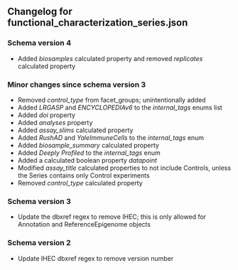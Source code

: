 ## Changelog for functional_characterization_series.json

### Schema version 4

* Added *biosamples* calculated property and removed *replicates* calculated property

### Minor changes since schema version 3

* Removed *control_type* from facet_groups; unintentionally added
* Added *LRGASP* and *ENCYCLOPEDIAv6* to the *internal_tags* enums list
* Added *doi* property
* Added *analyses* property
* Added *assay_slims* calculated property
* Added *RushAD* and *YaleImmuneCells* to the *internal_tags* enum
* Added *biosample_summary* calculated property
* Added *Deeply Profiled* to the *internal_tags* enum
* Added a calculated boolean property *datapoint* 
* Modified *assay_title* calculated properties to not include Controls, unless the Series contains only Control experiments
* Removed *control_type* calculated property


### Schema version 3

* Update the dbxref regex to remove IHEC; this is only allowed for Annotation and ReferenceEpigenome objects

### Schema version 2

* Update IHEC dbxref regex to remove version number
